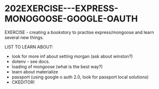 # 202EXERCISE---EXPRESS-MONOGOOSE-GOOGLE-OAUTH

EXERCISE - creating a bookstory to practise express/mongoose and learn several new things.

LIST TO LEARN ABOUT:

- look for more inf about setting morgan (ask about winston?)
- dotenv - see docs.
- loading of mongoose (what is the best way?)
- learn about materialize
- passport (using google o auth 2.0, look for passport local solutions)
- CKEDITOR!
